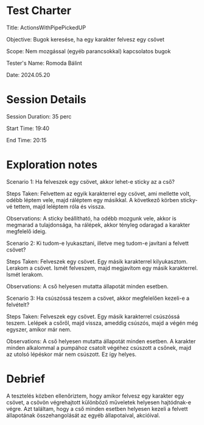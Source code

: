 ﻿# Test Charter
Title: ActionsWithPipePickedUP

Objective: Bugok keresése, ha egy karakter felvesz egy csövet

Scope: Nem mozgással (egyéb parancsokkal) kapcsolatos bugok

Tester's Name: Romoda Bálint

Date: 2024.05.20

# Session Details
Session Duration: 35 perc

Start Time: 19:40

End Time: 20:15
# Exploration notes
Scenario 1: Ha felveszek egy csövet, akkor lehet-e sticky az a cső?

Steps Taken: Felvettem az egyik karakterrel egy csövet, ami mellette volt, odébb léptem vele, majd ráléptem egy másikkal. A következő körben sticky-vé tettem, majd leléptem róla és vissza.

Observations: A sticky beállítható, ha odébb mozgunk vele, akkor is megmarad a tulajdonsága, ha rálépek, akkor tényleg odaragad a karakter megfelelő ideig.

Scenario 2: Ki tudom-e lyukasztani, illetve meg tudom-e javítani a felvett csövet?

Steps Taken: Felveszek egy csövet. Egy másik karakterrel kilyukasztom. Lerakom a csövet. Ismét felveszem, majd megjavítom egy másik karakterrel. Ismét lerakom.

Observations: A cső helyesen mutatta állapotát minden esetben.

Scenario 3: Ha csúszóssá teszem a csövet, akkor megfelelően kezeli-e a felvételt?

Steps Taken: Felveszek egy csövet. Egy másik karakterrel csúszóssá teszem. Lelépek a csőről, majd vissza, ameddig csúszós, majd a végén még egyszer, amikor már nem.

Observations: A cső helyesen mutatta állapotát minden esetben. A karakter minden alkalommal a pumpához csatolt végéhez csúszott a csőnek, majd az utolsó lépéskor már nem csúszott. Ez így helyes.
# Debrief
A tesztelés közben ellenőriztem, hogy amikor felvesz egy karakter egy csövet, a csövön végrehajtott különböző műveletek helyesen hajtódnak-e végre. Azt találtam, hogy a cső minden esetben helyesen kezeli a felvett állapotának összehangolását az egyéb állapotaival, akcióival.
